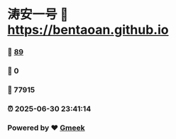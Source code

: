 # 涛安一号 :link: https://bentaoan.github.io 
### :page_facing_up: [89](https://bentaoan.github.io/tag.html) 
### :speech_balloon: 0 
### :hibiscus: 77915 
### :alarm_clock: 2025-06-30 23:41:14 
### Powered by :heart: [Gmeek](https://github.com/Meekdai/Gmeek)
